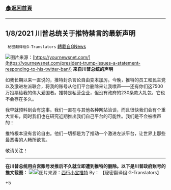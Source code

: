 ###  [:house:返回首頁](https://github.com/ourhimalayas/txt)
---

## 1/8/2021 川普总统关于推特禁言的最新声明
` 秘密翻译组G-Translators` [轉載自GNews](https://gnews.org/zh-hans/734602/)

![]()![](https://gnews.org/wp-content/uploads/2021/01/trump-responds-889x640-1.jpg)图片来源：[https://yournewsnet.com/](https://yournewsnet.com/president-trump-issues-a-statement-responding-to-his-twitter-ban/)
**来自川普总统的声明**

如我长期以来一直说的，推特封杀言论自由变本加厉。今晚，推特的员工和民主党以及激进左派联合，将我的账号从他们平台删除来让我噤声——还有你们这7500万投票给我的伟大爱国者。推特是私营企业，但没有政府的230条款大礼包，它也不会存在多久。

我早就预料到会有这事。我们一直在与其他各种网站洽谈，而且很快我们会有个重大宣布，同时我们也在研究近期推出我们自己平台的可能性。我们是不会被噤声的！

推特根本没有言论自由。他们一切都是为了推动一个激进左派平台，让世界上那些最恶毒的人畅所欲言。

敬请关注！

* * *

**在川普总统用白宫账号发推后不久就立即遭到推特的删除。以下是川普政府账号的推文截图：**
![]()![](https://gnews.org/wp-content/uploads/2021/01/ErQSih0VkAEbrRm.jpeg)![]()![](https://gnews.org/wp-content/uploads/2021/01/ErQSih2UUAEZzI4.jpeg)图片来源：[西行小宝推特](https://twitter.com/htommy998/status/1347722576622014465?s=20)
By： 【秘密翻译组 G-Translators】

+5
